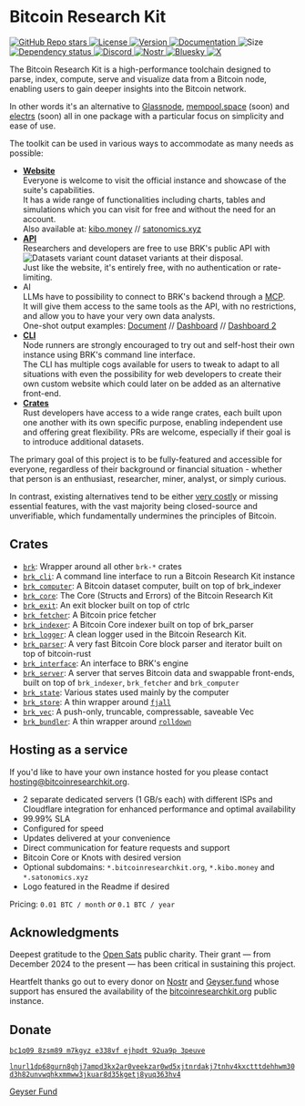 # Bitcoin Research Kit

<p align="left">
  <a href="https://github.com/bitcoinresearchkit/brk">
    <img alt="GitHub Repo stars" src="https://img.shields.io/github/stars/bitcoinresearchkit/brk?style=social">
  </a>
  <a href="https://github.com/bitcoinresearchkit/brk/blob/main/LICENSE.md">
    <img src="https://img.shields.io/crates/l/brk" alt="License" />
  </a>
  <a href="https://crates.io/crates/brk">
    <img src="https://img.shields.io/crates/v/brk" alt="Version" />
  </a>
  <a href="https://docs.rs/brk">
    <img src="https://img.shields.io/docsrs/brk" alt="Documentation" />
  </a>
  <img src="https://img.shields.io/crates/size/brk" alt="Size" />
  <a href="https://deps.rs/crate/brk">
    <img src="https://deps.rs/crate/brk/latest/status.svg" alt="Dependency status">
  </a>
  <a href="https://discord.gg/HaR3wpH3nr">
    <img src="https://img.shields.io/discord/1350431684562124850?label=discord" alt="Discord" />
  </a>
  <a href="https://primal.net/p/nprofile1qqsfw5dacngjlahye34krvgz7u0yghhjgk7gxzl5ptm9v6n2y3sn03sqxu2e6">
    <img src="https://img.shields.io/badge/nostr-purple?link=https%3A%2F%2Fprimal.net%2Fp%2Fnprofile1qqsfw5dacngjlahye34krvgz7u0yghhjgk7gxzl5ptm9v6n2y3sn03sqxu2e6" alt="Nostr" />
  </a>
  <a href="https://bsky.app/profile/bitcoinresearchkit.org">
    <img src="https://img.shields.io/badge/bluesky-blue?link=https%3A%2F%2Fbsky.app%2Fprofile%2Fbitcoinresearchkit.org" alt="Bluesky" />
  </a>
  <a href="https://x.com/brkdotorg">
    <img src="https://img.shields.io/badge/x.com-black" alt="X" />
  </a>
</p>

The Bitcoin Research Kit is a high-performance toolchain designed to parse, index, compute, serve and visualize data from a Bitcoin node, enabling users to gain deeper insights into the Bitcoin network.

In other words it's an alternative to [Glassnode](https://glassnode.com), [mempool.space](https://mempool.space/) (soon) and [electrs](https://github.com/romanz/electrs) (soon) all in one package with a particular focus on simplicity and ease of use.

The toolkit can be used in various ways to accommodate as many needs as possible:

- **[Website](https://bitcoinresearchkit.org)** \
  Everyone is welcome to visit the official instance and showcase of the suite's capabilities. \
  It has a wide range of functionalities including charts, tables and simulations which you can visit for free and without the need for an account. \
  Also available at: [kibo.money](https://kibo.money) // [satonomics.xyz](https://satonomics.xyz)
- **[API](https://github.com/bitcoinresearchkit/brk/tree/main/crates/brk_server#endpoints)** \
  Researchers and developers are free to use BRK's public API with ![Datasets variant count](https://img.shields.io/badge/dynamic/json?url=https%3A%2F%2Fbitcoinresearchkit.org%2Fapi%2Fvecs%2Fvariant-count&query=%24&style=flat&label=%20&color=white) dataset variants at their disposal. \
  Just like the website, it's entirely free, with no authentication or rate-limiting.
- AI \
  LLMs have to possibility to connect to BRK's backend through a [MCP](https://modelcontextprotocol.io/introduction). \
  It will give them access to the same tools as the API, with no restrictions, and allow you to have your very own data analysts. \
  One-shot output examples: [Document](https://claude.ai/public/artifacts/71194d29-f965-417c-ba09-fdf0e4ecb1d5) // [Dashboard](https://claude.ai/public/artifacts/beef143f-399a-4ed4-b8bf-c986b776de42) // [Dashboard 2](https://claude.ai/public/artifacts/5430ae49-bb3d-4fc1-ab24-f1e33deb40dc)
- **[CLI](https://crates.io/crates/brk_cli)** \
  Node runners are strongly encouraged to try out and self-host their own instance using BRK's command line interface. \
  The CLI has multiple cogs available for users to tweak to adapt to all situations with even the possibility for web developers to create their own custom website which could later on be added as an alternative front-end.
- **[Crates](https://crates.io/crates/brk)** \
  Rust developers have access to a wide range crates, each built upon one another with its own specific purpose, enabling independent use and offering great flexibility.
  PRs are welcome, especially if their goal is to introduce additional datasets.

The primary goal of this project is to be fully-featured and accessible for everyone, regardless of their background or financial situation - whether that person is an enthusiast, researcher, miner, analyst, or simply curious.

In contrast, existing alternatives tend to be either [very costly](https://studio.glassnode.com/pricing) or missing essential features, with the vast majority being closed-source and unverifiable, which fundamentally undermines the principles of Bitcoin.

## Crates

- [`brk`](https://crates.io/crates/brk): Wrapper around all other `brk-*` crates
- [`brk_cli`](https://crates.io/crates/brk_cli): A command line interface to run a Bitcoin Research Kit instance
- [`brk_computer`](https://crates.io/crates/brk_computer): A Bitcoin dataset computer, built on top of brk_indexer
- [`brk_core`](https://crates.io/crates/brk_core): The Core (Structs and Errors) of the Bitcoin Research Kit
- [`brk_exit`](https://crates.io/crates/brk_exit): An exit blocker built on top of ctrlc
- [`brk_fetcher`](https://crates.io/crates/brk_fetcher): A Bitcoin price fetcher
- [`brk_indexer`](https://crates.io/crates/brk_indexer): A Bitcoin Core indexer built on top of brk_parser
- [`brk_logger`](https://crates.io/crates/brk_logger): A clean logger used in the Bitcoin Research Kit.
- [`brk_parser`](https://crates.io/crates/brk_parser): A very fast Bitcoin Core block parser and iterator built on top of bitcoin-rust
- [`brk_interface`](https://crates.io/crates/brk_interface): An interface to BRK's engine
- [`brk_server`](https://crates.io/crates/brk_server): A server that serves Bitcoin data and swappable front-ends, built on top of `brk_indexer`, `brk_fetcher` and `brk_computer`
- [`brk_state`](https://crates.io/crates/brk_state): Various states used mainly by the computer
- [`brk_store`](https://crates.io/crates/brk_store): A thin wrapper around [`fjall`](https://crates.io/crates/fjall)
- [`brk_vec`](https://crates.io/crates/brk_vec): A push-only, truncable, compressable, saveable Vec
- [`brk_bundler`](https://crates.io/crates/brk_bundler): A thin wrapper around [`rolldown`](https://rolldown.rs/)

## Hosting as a service

If you'd like to have your own instance hosted for you please contact [hosting@bitcoinresearchkit.org](mailto:hosting@bitcoinresearchkit.org).

- 2 separate dedicated servers (1 GB/s each) with different ISPs and Cloudflare integration for enhanced performance and optimal availability
- 99.99% SLA
- Configured for speed
- Updates delivered at your convenience
- Direct communication for feature requests and support
- Bitcoin Core or Knots with desired version
- Optional subdomains: `*.bitcoinresearchkit.org`, `*.kibo.money` and `*.satonomics.xyz`
- Logo featured in the Readme if desired

Pricing: `0.01 BTC / month` *or* `0.1 BTC / year`

## Acknowledgments

Deepest gratitude to the [Open Sats](https://opensats.org/) public charity. Their grant — from December 2024 to the present — has been critical in sustaining this project.

Heartfelt thanks go out to every donor on [Nostr](https://primal.net/p/npub1jagmm3x39lmwfnrtvxcs9ac7g300y3dusv9lgzhk2e4x5frpxlrqa73v44) and [Geyser.fund](https://geyser.fund/project/brk) whose support has ensured the availability of the [bitcoinresearchkit.org](https://bitcoinresearchkit.org) public instance.

## Donate

[`bc1q09 8zsm89 m7kgyz e338vf ejhpdt 92ua9p 3peuve`](bitcoin:bc1q098zsm89m7kgyze338vfejhpdt92ua9p3peuve)

[`lnurl1dp68gurn8ghj7ampd3kx2ar0veekzar0wd5xjtnrdakj7tnhv4kxctttdehhwm30d3h82unvwqhkxmmww3jkuar8d35kgetj8yuq363hv4`](lightning:lnurl1dp68gurn8ghj7ampd3kx2ar0veekzar0wd5xjtnrdakj7tnhv4kxctttdehhwm30d3h82unvwqhkxmmww3jkuar8d35kgetj8yuq363hv4)

[Geyser Fund](https://geyser.fund/project/brk)
